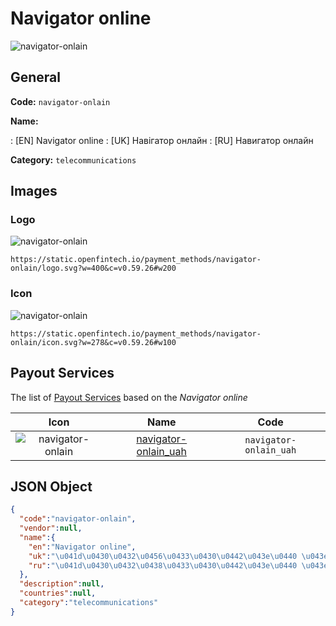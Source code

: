 
# Navigator online 
![navigator-onlain](https://static.openfintech.io/payment_methods/navigator-onlain/logo.svg?w=400&c=v0.59.26#w200)  

## General 
**Code:** `navigator-onlain` 
 
**Name:** 
 
:	[EN] Navigator online 
:	[UK] Навігатор онлайн 
:	[RU] Навигатор онлайн 
 
**Category:** `telecommunications` 
 

## Images 

### Logo 
![navigator-onlain](https://static.openfintech.io/payment_methods/navigator-onlain/logo.svg?w=400&c=v0.59.26#w200)  

```
https://static.openfintech.io/payment_methods/navigator-onlain/logo.svg?w=400&c=v0.59.26#w200
```  

### Icon 
![navigator-onlain](https://static.openfintech.io/payment_methods/navigator-onlain/icon.svg?w=278&c=v0.59.26#w100)  

```
https://static.openfintech.io/payment_methods/navigator-onlain/icon.svg?w=278&c=v0.59.26#w100
```  

## Payout Services 
 
The list of [Payout Services](/payout-services/) based on the _Navigator online_ 

|Icon|Name|Code| 
|:---:|:---:|:---:| 
|![navigator-onlain](https://static.openfintech.io/payout_methods/navigator-onlain/icon.svg?w=278&c=v0.59.26#w40) |[navigator-onlain_uah](/payout-services/navigator-onlain_uah/)|`navigator-onlain_uah`| 
 

## JSON Object 

```json
{
  "code":"navigator-onlain",
  "vendor":null,
  "name":{
    "en":"Navigator online",
    "uk":"\u041d\u0430\u0432\u0456\u0433\u0430\u0442\u043e\u0440 \u043e\u043d\u043b\u0430\u0439\u043d",
    "ru":"\u041d\u0430\u0432\u0438\u0433\u0430\u0442\u043e\u0440 \u043e\u043d\u043b\u0430\u0439\u043d"
  },
  "description":null,
  "countries":null,
  "category":"telecommunications"
}
```  
